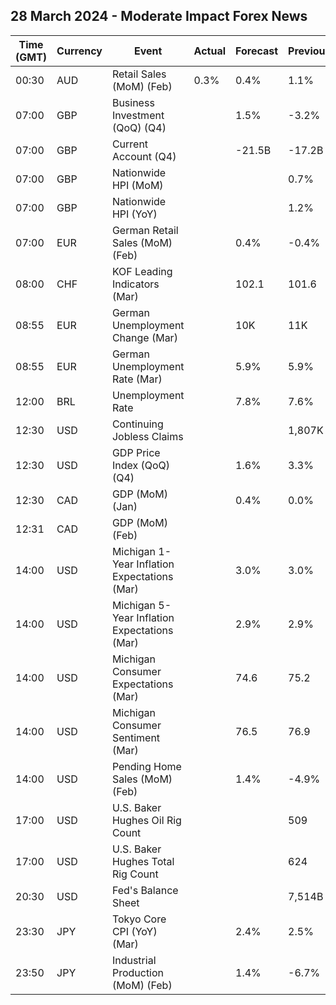 ## 28 March 2024 - Moderate Impact Forex News

| Time (GMT) | Currency | Event | Actual | Forecast | Previous |
|------|----------|-------|--------|----------|----------|
| 00:30 | AUD | Retail Sales (MoM) (Feb) | 0.3% | 0.4% | 1.1% |
| 07:00 | GBP | Business Investment (QoQ) (Q4) |  | 1.5% | -3.2% |
| 07:00 | GBP | Current Account (Q4) |  | -21.5B | -17.2B |
| 07:00 | GBP | Nationwide HPI (MoM) |  |  | 0.7% |
| 07:00 | GBP | Nationwide HPI (YoY) |  |  | 1.2% |
| 07:00 | EUR | German Retail Sales (MoM) (Feb) |  | 0.4% | -0.4% |
| 08:00 | CHF | KOF Leading Indicators (Mar) |  | 102.1 | 101.6 |
| 08:55 | EUR | German Unemployment Change (Mar) |  | 10K | 11K |
| 08:55 | EUR | German Unemployment Rate (Mar) |  | 5.9% | 5.9% |
| 12:00 | BRL | Unemployment Rate |  | 7.8% | 7.6% |
| 12:30 | USD | Continuing Jobless Claims |  |  | 1,807K |
| 12:30 | USD | GDP Price Index (QoQ) (Q4) |  | 1.6% | 3.3% |
| 12:30 | CAD | GDP (MoM) (Jan) |  | 0.4% | 0.0% |
| 12:31 | CAD | GDP (MoM) (Feb) |  |  |  |
| 14:00 | USD | Michigan 1-Year Inflation Expectations (Mar) |  | 3.0% | 3.0% |
| 14:00 | USD | Michigan 5-Year Inflation Expectations (Mar) |  | 2.9% | 2.9% |
| 14:00 | USD | Michigan Consumer Expectations (Mar) |  | 74.6 | 75.2 |
| 14:00 | USD | Michigan Consumer Sentiment (Mar) |  | 76.5 | 76.9 |
| 14:00 | USD | Pending Home Sales (MoM) (Feb) |  | 1.4% | -4.9% |
| 17:00 | USD | U.S. Baker Hughes Oil Rig Count |  |  | 509 |
| 17:00 | USD | U.S. Baker Hughes Total Rig Count |  |  | 624 |
| 20:30 | USD | Fed's Balance Sheet |  |  | 7,514B |
| 23:30 | JPY | Tokyo Core CPI (YoY) (Mar) |  | 2.4% | 2.5% |
| 23:50 | JPY | Industrial Production (MoM) (Feb) |  | 1.4% | -6.7% |
